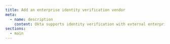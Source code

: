 ```yaml
---
title: Add an enterprise identity verification vendor
meta:
  - name: description
    content: Okta supports identity verification with external enterprise identity verification vendors. Get an overview of the process and prerequisites, as well as the set up instructions.
sections:
  - main
---
```

